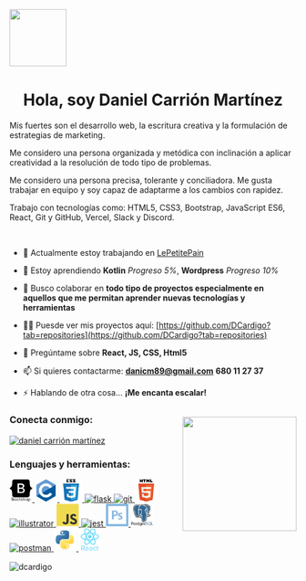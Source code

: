 <p align="left">
  <img src="https://media1.giphy.com/media/gM5qFksULw54NMWyry/giphy.gif?cid=ecf05e476bjc37xzejh9k15859d0rep2qu2so0ltq1jc3si3&ep=v1_stickers_search&rid=giphy.gif&ct=s" width="100" height="100">
</p>

<h1 align="center">Hola,  soy Daniel Carrión Martínez </h1>



<p> Mis fuertes son el desarrollo web, la escritura creativa y la formulación de estrategias de marketing.

Me considero una persona organizada y metódica con inclinación a aplicar creatividad a la resolución de todo tipo de problemas. 

Me considero una persona precisa, tolerante y conciliadora. Me gusta trabajar en equipo y soy capaz de adaptarme a los cambios con rapidez.

Trabajo con tecnologías como:  HTML5, CSS3, Bootstrap, JavaScript ES6, React, Git y GitHub,  Vercel, Slack y Discord.</p>

<br/>

- 🔭 Actualmente estoy trabajando en [LePetitePain](https://github.com/DCardigo/LePetitePain2)

- 🌱 Estoy aprendiendo **Kotlin** *Progreso 5%*, **Wordpress** *Progreso 10%* 

- 👯 Busco colaborar en **todo tipo de proyectos especialmente en aquellos que me permitan aprender nuevas tecnologías y herramientas**

- 👨‍💻 Puesde ver mis proyectos aquí: [https://github.com/DCardigo?tab=repositories](https://github.com/DCardigo?tab=repositories)

- 💬 Pregúntame sobre **React, JS, CSS, Html5**

- 📫 Si quieres contactarme: **danicm89@gmail.com** **680 11 27 37**

- ⚡ Hablando de otra cosa... **¡Me encanta escalar!**

<p  style="display:inline; float:right;" ><img src="https://media4.giphy.com/media/4EFsQt657jDzdCcClx/giphy.gif?cid=ecf05e47luzdlma9stihomohuvgm5cbw9yw11olqrtaabvqa&ep=v1_gifs_search&rid=giphy.gif&ct=g" width="200" height="200"></p>



<h3 align="left">Conecta conmigo:</h3>
<p align="left">
<a href="https://www.linkedin.com/in/daniel-carrion-martinez/" target="blank"><img align="center" src="https://raw.githubusercontent.com/rahuldkjain/github-profile-readme-generator/master/src/images/icons/Social/linked-in-alt.svg" alt="daniel carrión martínez" height="30" width="40" /></a>
</p>

<h3 align="left">Lenguajes y herramientas:</h3>
<p align="left"> <a href="https://getbootstrap.com" target="_blank" rel="noreferrer"> <img src="https://raw.githubusercontent.com/devicons/devicon/master/icons/bootstrap/bootstrap-plain-wordmark.svg" alt="bootstrap" width="40" height="40"/> </a> <a href="https://www.cprogramming.com/" target="_blank" rel="noreferrer"> <img src="https://raw.githubusercontent.com/devicons/devicon/master/icons/c/c-original.svg" alt="c" width="40" height="40"/> </a> <a href="https://www.w3schools.com/css/" target="_blank" rel="noreferrer"> <img src="https://raw.githubusercontent.com/devicons/devicon/master/icons/css3/css3-original-wordmark.svg" alt="css3" width="40" height="40"/> </a> <a href="https://flask.palletsprojects.com/" target="_blank" rel="noreferrer"> <img src="https://www.vectorlogo.zone/logos/pocoo_flask/pocoo_flask-icon.svg" alt="flask" width="40" height="40"/> </a> <a href="https://git-scm.com/" target="_blank" rel="noreferrer"> <img src="https://www.vectorlogo.zone/logos/git-scm/git-scm-icon.svg" alt="git" width="40" height="40"/> </a> <a href="https://www.w3.org/html/" target="_blank" rel="noreferrer"> <img src="https://raw.githubusercontent.com/devicons/devicon/master/icons/html5/html5-original-wordmark.svg" alt="html5" width="40" height="40"/> </a> <a href="https://www.adobe.com/in/products/illustrator.html" target="_blank" rel="noreferrer"> <img src="https://www.vectorlogo.zone/logos/adobe_illustrator/adobe_illustrator-icon.svg" alt="illustrator" width="40" height="40"/> </a> <a href="https://developer.mozilla.org/en-US/docs/Web/JavaScript" target="_blank" rel="noreferrer"> <img src="https://raw.githubusercontent.com/devicons/devicon/master/icons/javascript/javascript-original.svg" alt="javascript" width="40" height="40"/> </a> <a href="https://jestjs.io" target="_blank" rel="noreferrer"> <img src="https://www.vectorlogo.zone/logos/jestjsio/jestjsio-icon.svg" alt="jest" width="40" height="40"/> </a> <a href="https://www.photoshop.com/en" target="_blank" rel="noreferrer"> <img src="https://raw.githubusercontent.com/devicons/devicon/master/icons/photoshop/photoshop-line.svg" alt="photoshop" width="40" height="40"/> </a> <a href="https://www.postgresql.org" target="_blank" rel="noreferrer"> <img src="https://raw.githubusercontent.com/devicons/devicon/master/icons/postgresql/postgresql-original-wordmark.svg" alt="postgresql" width="40" height="40"/> </a> <a href="https://postman.com" target="_blank" rel="noreferrer"> <img src="https://www.vectorlogo.zone/logos/getpostman/getpostman-icon.svg" alt="postman" width="40" height="40"/> </a> <a href="https://www.python.org" target="_blank" rel="noreferrer"> <img src="https://raw.githubusercontent.com/devicons/devicon/master/icons/python/python-original.svg" alt="python" width="40" height="40"/> </a> <a href="https://reactjs.org/" target="_blank" rel="noreferrer"> <img src="https://raw.githubusercontent.com/devicons/devicon/master/icons/react/react-original-wordmark.svg" alt="react" width="40" height="40"/> </a> </p>

<p><img align="center" src="https://github-readme-stats.vercel.app/api/top-langs?username=dcardigo&show_icons=true&locale=en&layout=compact" alt="dcardigo" /></p>

